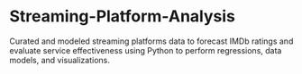 # Streaming-Platform-Analysis
Curated and modeled streaming platforms data to forecast IMDb ratings and evaluate service effectiveness using Python to perform regressions, data models, and visualizations. 
